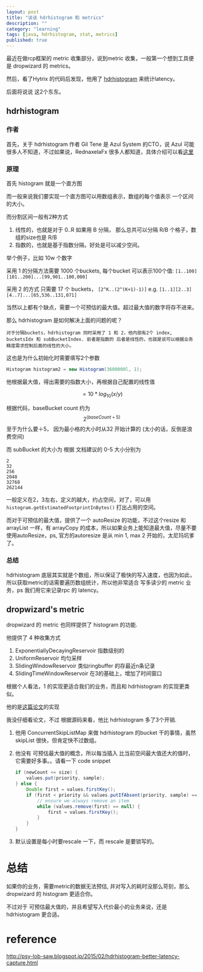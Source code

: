 ```yaml
---
layout: post
title: "谈谈 hdrhistogram 和 metrics"
description: ""
category: "learning"
tags: [java, hdrhistogram, stat, metrics]
published: true
---
```


最近在做rcp框架的 metric 收集部分，说到metric 收集，一般第一个想到工具便是 dropwizard 的 metrics。

然后，看了Hytrix 的代码后发现，他用了 [hdrhistogram](https://github.com/HdrHistogram/HdrHistogram) 来统计latency。

后面将说说 这2个东东。

## hdrhistogram

### 作者

首先，关于 hdrhistogram 作者 Gil Tene 是 Azul System 的CTO，说 Azul 可能很多人不知道，不过如果说，RednaxelaFx 很多人都知道，具体介绍可以看[这里](http://www.zhihu.com/question/24938498)

### 原理

首先 histogram 就是一个直方图

而一般来说我们要实现一个直方图可以用数组表示，数组的每个值表示 一个区间的大小。

而分割区间一般有2种方式

1. 线性的，也就是对于 0..R 如果用 B 分隔， 那么总共可以分隔 R/B 个格子，数组的size也是 R/B
2. 指数的，也就是基于指数分隔，好处是可以减少空间。

举个例子，比如 10w 个数字

采用 1 的分隔方法需要 1000 个buckets, 每个bucket 可以表示100个值:  `[1..100][101..200]...[99,901..100,000]`

采用 2 的方式 只需要 17 个 buckets， `[2^K..(2^(K+1)-1)]` e.g. `[1..1][2..3][4..7]...[65,536..131,071]`

当然以上都有个缺点，需要一个可预估的最大值。超过最大值的数字将存不进来。

那么 hdrhistogram 是如何解决上面的问题的呢？

    对于分隔buckets，hdrhistogram 同时采用了 1 和 2，他内部有2个 index, bucketsIdx 和 subBucketIndex. 前者是指数的 后者是线性的，也就是说可以根据业务精度需求控制后面的线性的大小。

这也是为什么初始化时需要填写2个参数

```java
Histogram histogram2 = new Histogram(3600000l, 1);
```

他根据最大值，得出需要的指数大小，再根据自己配置的线性值

$$ = 10 * log_{10} (x / y) $$

根据代码，baseBucket count 约为 $$ 2^(baseCount+5) $$ 至于为什么要＋5， 因为最小格的大小时从32 开始计算的 (太小的话，反倒是浪费空间)

而 subBucket 的大小为 根据 文档建议的 0-5 大小分别为

```
2
32
256
2048
32768
262144
```

一般定义在2，3左右，定义的越大，约占空间，对了，可以用 `histogram.getEstimatedFootprintInBytes()` 打出占用的空间。

而对于可预估的最大值，提供了一个 autoResize 的功能，不过这个resize 和 arrayList 一样，有 arrayCopy 的成本，所以如果业务上能知道最大值，尽量不要使用autoResize，ps, 官方的autoresize 是从 min 1,  max 2 开始的，太尼玛坑爹了。

### 总结

hdrhistogram 底层其实就是个数组，所以保证了极快的写入速度，也因为如此，所以获取metric的话需要遍历数组统计，所以他非常适合 写多读少的 metric 业务，ps 我们用它来记录rpc 的 latency。


## dropwizard's metric

dropwizard 的 metric 也同样提供了 histogram 的功能.

他提供了 4 种收集方式

1. ExponentiallyDecayingReservoir 指数级别的
2. UniformReservoir   均匀采样
3. SlidingWindowReservoir   类似ringbuffer 的存最近n条记录
4. SlidingTimeWindowReservoir   在3的基础上，增加了时间窗口

根据个人看法，1 的实现更适合我们的业务，而且和 hdrhistogram 的实现更类似。

他的是[这篇论文](http://dimacs.rutgers.edu/~graham/pubs/papers/fwddecay.pdf)的实现

我没仔细看论文，不过 根据源码来看，他比 hdrhistogram 多了3个开销.

1. 他用 ConcurrentSkipListMap 来做 hdrhistogram 的bucket 干的事情，虽然 skipList 很快，但肯定快不过数组。
2. 他没有 可预估最大值的概念，所以每当插入 比当前空间最大值还大的值时，它需要好多事。。请看一下 code snippet

    ```java
    if (newCount <= size) {
        values.put(priority, sample);
    } else {
        Double first = values.firstKey();
        if (first < priority && values.putIfAbsent(priority, sample) == null) {
            // ensure we always remove an item
            while (values.remove(first) == null) {
                first = values.firstKey();
            }
        }
    }
    ```
3. 默认设置是每小时要rescale 一下，而 rescale 是要锁写的。

# 总结

如果你的业务，需要metric的数据无法预估, 并对写入的耗时没那么苛刻，那么 dropwizard 的 histogram 更适合你。

不过对于 可预估最大值的，并且希望写入代价最小的业务来说，还是 hdrhistogram 更合适。


# reference

http://psy-lob-saw.blogspot.jp/2015/02/hdrhistogram-better-latency-capture.html


